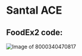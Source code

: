 
# Santal ACE

## FoodEx2 code:













![Image of 8000340470817](https://static.openfoodfacts.org/images/products/800/034/047/0817/front_fr.7.400.jpg)

